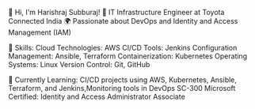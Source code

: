 👋 Hi, I'm Harishraj Subburaj!
🔧 IT Infrastructure Engineer at Toyota Connected India
🌍 Passionate about DevOps and Identity and Access Management (IAM)

💼 Skills:
Cloud Technologies: AWS
CI/CD Tools: Jenkins
Configuration Management: Ansible, Terraform
Containerization: Kubernetes
Operating Systems: Linux
Version Control: Git, GitHub

🌱 Currently Learning:
CI/CD projects using AWS, Kubernetes, Ansible, Terraform, and Jenkins,Monitoring tools in DevOps
SC-300 Microsoft Certified: Identity and Access Administrator Associate
